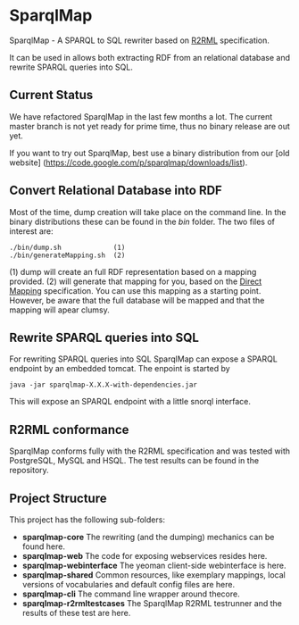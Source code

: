 # SparqlMap


SparqlMap - A SPARQL to SQL rewriter based on [R2RML](http://www.w3.org/TR/r2rml/) specification.

It can be used in allows both extracting RDF from an relational database and rewrite SPARQL queries into SQL.

## Current Status

We have refactored SparqlMap in the last few months a lot.
The current master branch is not yet ready for prime time, thus no binary release are out yet.

If you want to try out SparqlMap, best use a binary distribution from our [old website] (https://code.google.com/p/sparqlmap/downloads/list).



## Convert Relational Database into RDF

Most of the time, dump creation will take place on the command line.
In the binary distributions these can be found in the _bin_ folder.
The two files of interest are:

```shell
./bin/dump.sh             (1)
./bin/generateMapping.sh  (2)
```

(1) dump will create an full RDF representation based on a mapping provided.
(2) will generate that mapping for you, based on the [Direct Mapping](http://www.w3.org/TR/rdb-direct-mapping/) specification. You can use this mapping as a starting point. However, be aware that the full database will be mapped and that the mapping will apear clumsy.

## Rewrite SPARQL queries into SQL

For rewriting SPARQL queries into SQL SparqlMap can expose a SPARQL endpoint by an embedded tomcat.
The enpoint is started by 
```shell
java -jar sparqlmap-X.X.X-with-dependencies.jar
```
This will expose an SPARQL endpoint with a little snorql interface.

## R2RML conformance

SparqlMap conforms fully with the R2RML specification and was tested with PostgreSQL, MySQL and HSQL.
The test results can be found in the repository.

## Project Structure

This project has the following sub-folders:

- **sparqlmap-core** The rewriting (and the dumping) mechanics can be found here.
- **sparqlmap-web** The code for exposing webservices resides here.
- **sparqlmap-webinterface** The yeoman client-side webinterface is here.
- **sparqlmap-shared** Common resources, like exemplary mappings, local versions of vocabularies and default config files are here.
- **sparqlmap-cli** The command line wrapper around thecore.
- **sparqlmap-r2rmltestcases** The SparqlMap R2RML testrunner and the results of these test are here.
